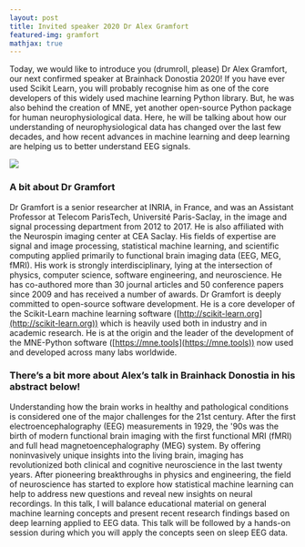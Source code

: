 ```yaml
---
layout: post
title: Invited speaker 2020 Dr Alex Gramfort
featured-img: gramfort
mathjax: true
---
```


Today, we would like to introduce you (drumroll, please) Dr Alex Gramfort, our next confirmed speaker at Brainhack Donostia 2020! If you have ever used Scikit Learn, you will probably recognise him as one of the core developers of this widely used machine learning Python library. But, he was also behind the creation of MNE, yet another open-source Python package for human neurophysiological data. Here, he will be talking about how our understanding of neurophysiological data has changed over the last few decades, and how recent advances in machine learning and deep learning are helping us to better understand EEG signals.

![](https://brainhack-donostia.github.io/assets/img/posts/gramfort.jpg)

### A bit about Dr Gramfort

Dr Gramfort  is a senior researcher at INRIA, in France, and was an Assistant Professor at Telecom ParisTech, Université Paris-Saclay, in the image and signal processing department from 2012 to 2017. He is also affiliated with the Neurospin imaging center at CEA Saclay. His fields of expertise are signal and image processing, statistical machine learning, and scientific computing applied primarily to functional brain imaging data (EEG, MEG, fMRI). His work is strongly interdisciplinary, lying at the intersection of   physics, computer science, software engineering, and neuroscience. He has co-authored more than 30 journal articles and 50 conference papers since 2009 and has received a number of awards. Dr Gramfort is deeply committed to open-source software development. He is a core developer of the Scikit-Learn machine learning software ([http://scikit-learn.org](http://scikit-learn.org)) which is heavily used both in industry and in academic research. He is at the origin and the leader of the development of the MNE-Python software ([https://mne.tools](https://mne.tools)) now used and developed across many labs worldwide.

### There’s a bit more about Alex’s talk in Brainhack Donostia in his abstract below!

Understanding how the brain works in healthy and pathological conditions is considered one of the major challenges for the 21st century. After the first electroencephalography (EEG) measurements in 1929, the '90s was the birth of modern functional brain imaging with the first functional MRI (fMRI) and full head magnetoencephalography (MEG) system. By offering noninvasively unique insights into the living brain, imaging has revolutionized both clinical and cognitive neuroscience in the last twenty years. After pioneering breakthroughs in physics and engineering, the field of neuroscience has started to explore how statistical machine learning can help to address new questions and reveal new insights on neural recordings. In this talk, I will balance educational material on general machine learning concepts and present recent research findings based on deep learning applied to EEG data. This talk will be followed by a hands-on session during which you will apply the concepts seen on sleep EEG data.
